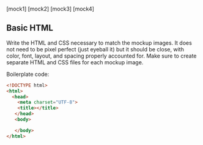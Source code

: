 [mock1]
[mock2]
[mock3]
[mock4]
## Basic HTML

Write the HTML and CSS necessary to match the mockup images. It does not need to be pixel perfect (just eyeball it) but it should be close, with color, font, layout, and spacing properly accounted for. Make sure to create separate HTML and CSS files for each mockup image.

Boilerplate code:

```html
<!DOCTYPE html>
<html>
  <head>
    <meta charset="UTF-8">
    <title></title>
   </head>
   <body>

   </body>
</html>
```
